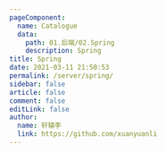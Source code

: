 ```yaml
---
pageComponent: 
  name: Catalogue
  data: 
    path: 01.后端/02.Spring
    description: Spring
title: Spring
date: 2021-03-11 21:50:53
permalink: /server/spring/
sidebar: false
article: false
comment: false
editLink: false
author: 
  name: 轩辕李
  link: https://github.com/xuanyuanli
---
```

